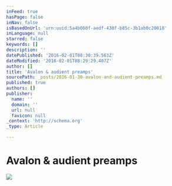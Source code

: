 ```yaml
---
inFeed: true
hasPage: false
inNav: false
isBasedOnUrl: 'urn:uuid:5a4b060f-aedf-438f-b85c-3b1ab0c20018'
inLanguage: null
starred: false
keywords: []
description: ''
datePublished: '2016-02-01T08:30:39.563Z'
dateModified: '2016-02-01T08:29:29.407Z'
author: []
title: 'Avalon & audient preamps'
sourcePath: _posts/2016-01-30-avalon-and-audient-preamps.md
published: true
authors: []
publisher:
  name: ''
  domain: ''
  url: null
  favicon: null
_context: 'http://schema.org'
_type: Article

---
```

# Avalon & audient preamps
![](https://the-grid-user-content.s3-us-west-2.amazonaws.com/0fa92755-3833-422c-a0de-4157879bf743.png)